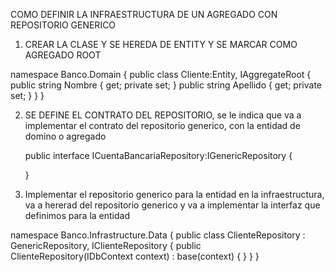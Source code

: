 COMO DEFINIR LA INFRAESTRUCTURA DE UN AGREGADO CON REPOSITORIO GENERICO

1. CREAR LA CLASE Y SE HEREDA DE ENTITY Y SE MARCAR COMO AGREGADO ROOT

namespace Banco.Domain
{
    public class Cliente:Entity<string>, IAggregateRoot
    {
        public string Nombre { get; private set; }
        public string Apellido { get; private set; }
    }
}

2. SE DEFINE EL CONTRATO DEL REPOSITORIO, se le indica que va a implementar el contrato del repositorio 
   generico, con la entidad de domino o agregado
 
    public interface ICuentaBancariaRepository:IGenericRepository<CuentaBancaria>
    {
    
    }

3. Implementar el repositorio generico para la entidad en la infraestructura, va a hererad del repositorio generico y va a implementar la interfaz que definimos para la entidad

namespace Banco.Infrastructure.Data
{
    public class ClienteRepository : GenericRepository<Cliente>, IClienteRepository
    {
        public ClienteRepository(IDbContext context) : base(context)
        {
        }
    }
}
